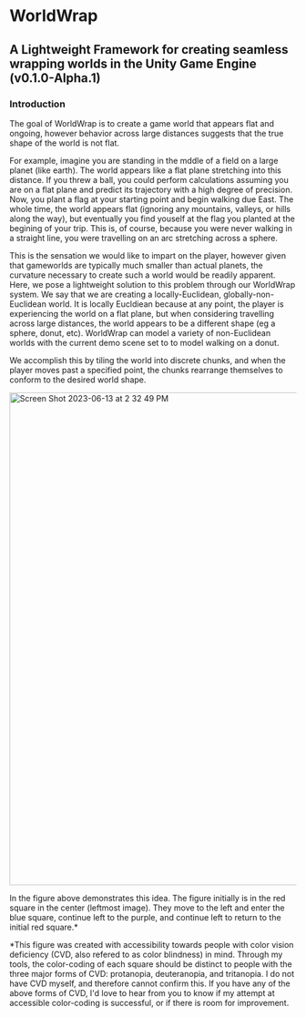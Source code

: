 # WorldWrap
## A Lightweight Framework for creating seamless wrapping worlds in the Unity Game Engine (v0.1.0-Alpha.1)

### Introduction

The goal of WorldWrap is to create a game world that appears flat and ongoing, however behavior across large distances suggests that the true shape of the world is not flat.

For example, imagine you are standing in the mddle of a field on a large planet (like earth). The world appears like a flat plane stretching into this distance. If you threw a ball, you could perform calculations assuming you are on a flat plane and predict its trajectory with a high degree of precision. Now, you plant a flag at your starting point and begin walking due East. The whole time, the world appears flat (ignoring any mountains, valleys, or hills along the way), but eventually you find youself at the flag you planted at the begining of your trip. This is, of course, because you were never walking in a straight line, you were travelling on an arc stretching across a sphere.

This is the sensation we would like to impart on the player, however given that gameworlds are typically much smaller than actual planets, the curvature necessary to create such a world would be readily apparent. Here, we pose a lightweight solution to this problem through our WorldWrap system. We say that we are creating a locally-Euclidean, globally-non-Euclidean world. It is locally Eucldiean because at any point, the player is experiencing the world on a flat plane, but when considering travelling across large distances, the world appears to be a different shape (eg a sphere, donut, etc). WorldWrap can model a variety of non-Euclidean worlds with the current demo scene set to to model walking on a donut.

We accomplish this by tiling the world into discrete chunks, and when the player moves past a specified point, the chunks rearrange themselves to conform to the desired world shape.

<img width="866" alt="Screen Shot 2023-06-13 at 2 32 49 PM" src="https://github.com/MLivanos/WorldWrap/assets/59032623/0e09957e-c3fd-4c1d-a7e0-4e04d45881a5">

In the figure above demonstrates this idea. The figure initially is in the red square in the center (leftmost image). They move to the left and enter the blue square, continue left to the purple, and continue left to return to the initial red square.*

*This figure was created with accessibility towards people with color vision deficiency (CVD, also refered to as color blindness) in mind. Through my tools, the color-coding of each square should be distinct to people with the three major forms of CVD: protanopia, deuteranopia, and tritanopia. I do not have CVD myself, and therefore cannot confirm this. If you have any of the above forms of CVD, I'd love to hear from you to know if my attempt at accessible color-coding is successful, or if there is room for improvement.